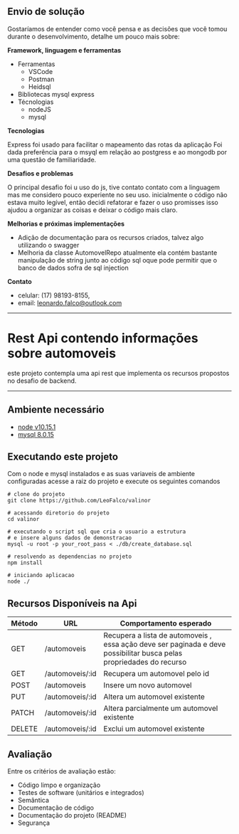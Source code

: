 ## Envio de solução

Gostaríamos de entender como você pensa e as decisões que você tomou durante o desenvolvimento, detalhe um pouco mais sobre:

**Framework, linguagem e ferramentas**

- Ferramentas 
    - VSCode
    - Postman
    - Heidsql
- Bibliotecas
    mysql
    express
- Técnologias
    - nodeJS
    - mysql

**Tecnologias**

Express foi usado para facilitar o mapeamento das rotas da aplicação
Foi dada preferência para o msyql em relação ao postgress e ao mongodb por uma questão de familiaridade.

**Desafios e problemas**

O principal desafio foi u uso do js, tive contato contato com a linguagem mas me considero pouco experiente no seu uso.
inicialmente o código não estava muito legível, então decidi refatorar e fazer o uso promisses isso ajudou a organizar as coisas e deixar o código mais claro.

**Melhorias e próximas implementações**

 - Adição de documentação para os recursos criados, talvez algo utilizando o swagger
 - Melhoria da classe AutomovelRepo atualmente ela contém bastante manipulação de string junto ao         código sql oque pode permitir que o banco de dados sofra de sql injection

**Contato**
 
  - celular: (17) 98193-8155,
  - email: leonardo.falco@outlook.com
----------

Rest Api contendo informações sobre automoveis
===========================================

este projeto contempla uma api rest que implementa os recursos propostos no desafio de backend.

----------

Ambiente necessário
----------
- [node v10.15.1](https://nodejs.org/en/)
- [mysql 8.0.15](https://dev.mysql.com/downloads/mysql/)


Executando este projeto
------------------------
Com o node e mysql instalados e as suas variaveis de ambiente configuradas
acesse a raiz do projeto e execute os seguintes comandos

    # clone do projeto
    git clone https://github.com/LeoFalco/valinor
    
    # acessando diretorio do projeto
    cd valinor
    
    # executando o script sql que cria o usuario a estrutura
    # e insere alguns dados de demonstracao
    mysql -u root -p your_root_pass < ./db/create_database.sql
    
    # resolvendo as dependencias no projeto
    npm install
    
    # iniciando aplicacao
    node ./


Recursos Disponíveis na Api
--------


| Método | URL  | Comportamento esperado                               | 
|--------| ---  |                                                  --- |
| GET    | /automoveis     | Recupera a lista de automoveis , essa ação deve ser paginada e deve possibilitar busca pelas propriedades do recurso | 
| GET    | /automoveis/:id | Recupera um automovel pelo id | 
| POST   | /automoveis     | Insere um novo automovel                     | 
| PUT    | /automoveis/:id | Altera um automovel existente                | 
| PATCH  | /automoveis/:id | Altera parcialmente um automovel existente   | 
| DELETE | /automoveis/:id | Exclui um automovel existente                |

Avaliação
----------

Entre os critérios de avaliação estão:

- Código limpo e organização
- Testes de software (unitários e integrados)
- Semântica
- Documentação de código
- Documentação do projeto (README)
- Segurança

